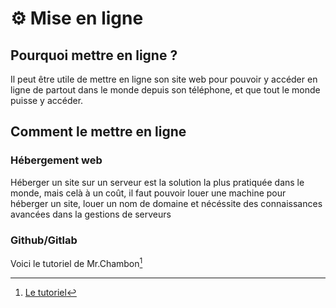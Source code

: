# ⚙️ Mise en ligne

## Pourquoi mettre en ligne ?

Il peut être utile de mettre en ligne son site web pour pouvoir y accéder en ligne de partout dans le monde depuis son téléphone, et que tout le monde puisse y accéder.

## Comment le mettre en ligne

### Hébergement web

Héberger un site sur un serveur est la solution la plus pratiquée dans le monde, mais celà à un coût, il faut pouvoir louer une machine pour héberger un site, louer un nom de domaine et nécéssite des connaissances avancées dans la gestions de serveurs

### Github/Gitlab

Voici le tutoriel de Mr.Chambon[^1]
[^1]: [Le tutoriel](https://ens-fr.gitlab.io/mkdocs/gitlab-mkdocs/)


